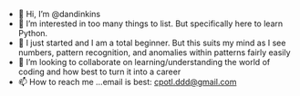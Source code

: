 - 👋 Hi, I’m @dandinkins
- 👀 I’m interested in too many things to list.  But specifically here to learn Python.
- 🌱 I just started and I am a total beginner.  But this suits my mind as I see numbers, pattern recognition, and anomalies within patterns fairly easily
- 💞️ I’m looking to collaborate on learning/understanding the world of coding and how best to turn it into a career
- 📫 How to reach me ...email is best: cpotl.ddd@gmail.com

<!---
dandinkins/dandinkins is a ✨ special ✨ repository because its `README.md` (this file) appears on your GitHub profile.
You can click the Preview link to take a look at your changes.
--->
